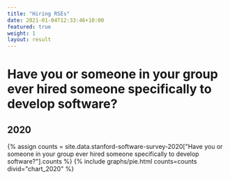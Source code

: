 ```yaml
---
title: "Hiring RSEs"
date: 2021-01-04T12:33:46+10:00
featured: true
weight: 1
layout: result
---
```


# Have you or someone in your group ever hired someone specifically to develop software?

## 2020

{% assign counts = site.data.stanford-software-survey-2020["Have you or someone in your group ever hired someone specifically to develop software?"].counts %}
{% include graphs/pie.html counts=counts divid="chart_2020" %}
